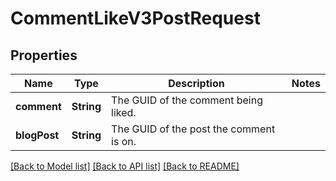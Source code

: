 # CommentLikeV3PostRequest

## Properties
Name | Type | Description | Notes
------------ | ------------- | ------------- | -------------
**comment** | **String** | The GUID of the comment being liked. | 
**blogPost** | **String** | The GUID of the post the comment is on. | 

[[Back to Model list]](../README.md#documentation-for-models) [[Back to API list]](../README.md#documentation-for-api-endpoints) [[Back to README]](../README.md)


